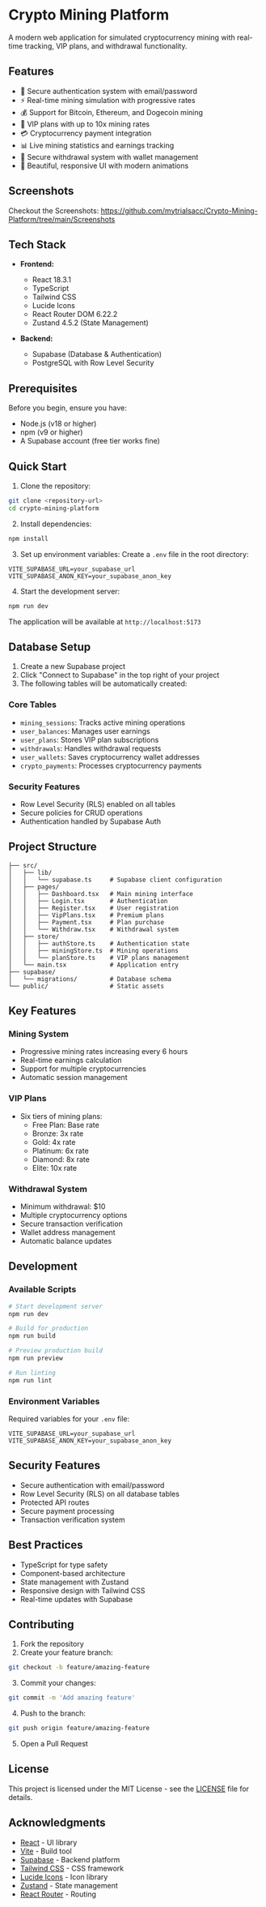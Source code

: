 # Crypto Mining Platform

A modern web application for simulated cryptocurrency mining with real-time tracking, VIP plans, and withdrawal functionality.

## Features

- 🔐 Secure authentication system with email/password
- ⚡ Real-time mining simulation with progressive rates
- 💰 Support for Bitcoin, Ethereum, and Dogecoin mining
- 👑 VIP plans with up to 10x mining rates
- 💳 Cryptocurrency payment integration
- 📊 Live mining statistics and earnings tracking
- 💸 Secure withdrawal system with wallet management
- 🎨 Beautiful, responsive UI with modern animations

## Screenshots
Checkout the Screenshots: https://github.com/mytrialsacc/Crypto-Mining-Platform/tree/main/Screenshots

## Tech Stack

- **Frontend:**
  - React 18.3.1
  - TypeScript
  - Tailwind CSS
  - Lucide Icons
  - React Router DOM 6.22.2
  - Zustand 4.5.2 (State Management)

- **Backend:**
  - Supabase (Database & Authentication)
  - PostgreSQL with Row Level Security

## Prerequisites

Before you begin, ensure you have:
- Node.js (v18 or higher)
- npm (v9 or higher)
- A Supabase account (free tier works fine)

## Quick Start

1. Clone the repository:
```bash
git clone <repository-url>
cd crypto-mining-platform
```

2. Install dependencies:
```bash
npm install
```

3. Set up environment variables:
Create a `.env` file in the root directory:
```env
VITE_SUPABASE_URL=your_supabase_url
VITE_SUPABASE_ANON_KEY=your_supabase_anon_key
```

4. Start the development server:
```bash
npm run dev
```

The application will be available at `http://localhost:5173`

## Database Setup

1. Create a new Supabase project
2. Click "Connect to Supabase" in the top right of your project
3. The following tables will be automatically created:

### Core Tables
- `mining_sessions`: Tracks active mining operations
- `user_balances`: Manages user earnings
- `user_plans`: Stores VIP plan subscriptions
- `withdrawals`: Handles withdrawal requests
- `user_wallets`: Saves cryptocurrency wallet addresses
- `crypto_payments`: Processes cryptocurrency payments

### Security Features
- Row Level Security (RLS) enabled on all tables
- Secure policies for CRUD operations
- Authentication handled by Supabase Auth

## Project Structure

```
├── src/
│   ├── lib/
│   │   └── supabase.ts     # Supabase client configuration
│   ├── pages/
│   │   ├── Dashboard.tsx   # Main mining interface
│   │   ├── Login.tsx       # Authentication
│   │   ├── Register.tsx    # User registration
│   │   ├── VipPlans.tsx    # Premium plans
│   │   ├── Payment.tsx     # Plan purchase
│   │   └── Withdraw.tsx    # Withdrawal system
│   ├── store/
│   │   ├── authStore.ts    # Authentication state
│   │   ├── miningStore.ts  # Mining operations
│   │   └── planStore.ts    # VIP plans management
│   └── main.tsx            # Application entry
├── supabase/
│   └── migrations/         # Database schema
└── public/                 # Static assets
```

## Key Features

### Mining System
- Progressive mining rates increasing every 6 hours
- Real-time earnings calculation
- Support for multiple cryptocurrencies
- Automatic session management

### VIP Plans
- Six tiers of mining plans:
  - Free Plan: Base rate
  - Bronze: 3x rate
  - Gold: 4x rate
  - Platinum: 6x rate
  - Diamond: 8x rate
  - Elite: 10x rate

### Withdrawal System
- Minimum withdrawal: $10
- Multiple cryptocurrency options
- Secure transaction verification
- Wallet address management
- Automatic balance updates

## Development

### Available Scripts

```bash
# Start development server
npm run dev

# Build for production
npm run build

# Preview production build
npm run preview

# Run linting
npm run lint
```

### Environment Variables

Required variables for your `.env` file:

```env
VITE_SUPABASE_URL=your_supabase_url
VITE_SUPABASE_ANON_KEY=your_supabase_anon_key
```

## Security Features

- Secure authentication with email/password
- Row Level Security (RLS) on all database tables
- Protected API routes
- Secure payment processing
- Transaction verification system

## Best Practices

- TypeScript for type safety
- Component-based architecture
- State management with Zustand
- Responsive design with Tailwind CSS
- Real-time updates with Supabase

## Contributing

1. Fork the repository
2. Create your feature branch:
```bash
git checkout -b feature/amazing-feature
```
3. Commit your changes:
```bash
git commit -m 'Add amazing feature'
```
4. Push to the branch:
```bash
git push origin feature/amazing-feature
```
5. Open a Pull Request

## License

This project is licensed under the MIT License - see the [LICENSE](LICENSE) file for details.

## Acknowledgments

- [React](https://reactjs.org/) - UI library
- [Vite](https://vitejs.dev/) - Build tool
- [Supabase](https://supabase.io/) - Backend platform
- [Tailwind CSS](https://tailwindcss.com/) - CSS framework
- [Lucide Icons](https://lucide.dev/) - Icon library
- [Zustand](https://zustand-demo.pmnd.rs/) - State management
- [React Router](https://reactrouter.com/) - Routing
